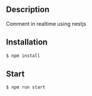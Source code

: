 ## Description

Comment in realtime using nestjs
## Installation

```bash
$ npm install
```

## Start

```
$ npm run start
```

